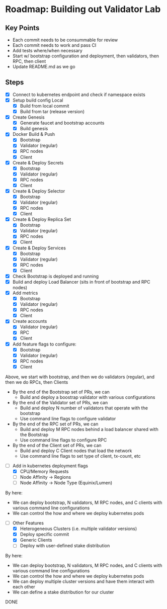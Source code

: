 # Roadmap: Building out Validator Lab

## Key Points
- Each commit needs to be consummable for review
- Each commit needs to work and pass CI
- Add tests where/when necessary
- Start w/ bootstrap configuration and deployment, then validators, then RPC, then client
- Update README.md as we go

## Steps
- [x] Connect to kubernetes endpoint and check if namespace exists
- [x] Setup build config Local
    - [x] Build from local commit
    - [x] Build from tar (release version)
- [x] Create Genesis
    - [x] Generate faucet and bootstrap accounts
    - [x] Build genesis
- [x] Docker Build & Push
    - [x] Bootstrap
    - [x] Validator (regular)
    - [x] RPC nodes
    - [x] Client
- [x] Create & Deploy Secrets
    - [x] Bootstrap
    - [x] Validator (regular)
    - [x] RPC nodes
    - [x] Client
- [x] Create & Deploy Selector
    - [x] Bootstrap
    - [x] Validator (regular)
    - [x] RPC nodes
    - [x] Client
- [x] Create & Deploy Replica Set
    - [x] Bootstrap
    - [x] Validator (regular)
    - [x] RPC nodes
    - [x] Client
- [x] Create & Deploy Services
    - [x] Bootstrap
    - [x] Validator (regular)
    - [x] RPC nodes
    - [x] Client
- [x] Check Bootstrap is deployed and running
- [x] Build and deploy Load Balancer (sits in front of bootstrap and RPC nodes)
- [x] Add metrics
    - [x] Bootstrap
    - [x] Validator (regular)
    - [x] RPC nodes
    - [x] Client
- [x] Create accounts
    - [x] Validator (regular)
    - [x] RPC
    - [x] Client
- [x] Add feature flags to configure:
    - [x] Bootstrap
    - [x] Validator (regular)
    - [x] RPC nodes
    - [x] Client

Above, we start with bootstrap, and then we do validators (regular), and then we do RPCs, then Clients
- By the end of the Bootstrap set of PRs, we can
    - Build and deploy a boostrap validator with various configurations
- By the end of the Validator set of PRs, we can
    - Build and deploy N number of validators that operate with the bootstrap
    - Use command line flags to configure validator
- By the end of the RPC set of PRs, we can
    - Build and deploy M RPC nodes behind a load balancer shared with the Bootstrap
    - Use command line flags to configure RPC
- By the end of the Client set of PRs, we can
    - Build and deploy C Client nodes that load the network
    - Use command line flags to set type of client, tx-count, etc

- [ ] Add in kubernetes deployment flags
    - [x] CPU/Memory Requests
    - [ ] Node Affinity -> Regions
    - [ ] Node Affinity -> Node Type (Equinix/Lumen)

By here:
- We can deploy bootstrap, N validators, M RPC nodes, and C clients with various command line configurations
- We can control the how and where we deploy kubernetes pods

- [ ] Other Features
    - [x] Heterogeneous Clusters (i.e. multiple validator versions)
    - [x] Deploy specific commit
    - [x] Generic Clients
    - [ ] Deploy with user-defined stake distribution

By here:
- We can deploy bootstrap, N validators, M RPC nodes, and C clients with various command line configurations
- We can control the how and where we deploy kubernetes pods
- We can deploy multiple cluster versions and have them interact with each other
- We can define a stake distribution for our cluster

DONE
